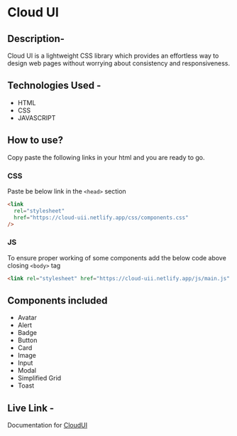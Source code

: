 # Cloud UI

## Description-

Cloud UI is a lightweight CSS library which provides an effortless way to design web pages without worrying about consistency and responsiveness.

## Technologies Used -

- HTML
- CSS
- JAVASCRIPT

## How to use?

Copy paste the following links in your html and you are ready to go.

### CSS

Paste be below link in the `<head>` section

```html
<link
  rel="stylesheet"
  href="https://cloud-uii.netlify.app/css/components.css"
/>
```

### JS

To ensure proper working of some components add the below code above closing `<body>` tag

```html
<link rel="stylesheet" href="https://cloud-uii.netlify.app/js/main.js" />
```

## Components included

- Avatar
- Alert
- Badge
- Button
- Card
- Image
- Input
- Modal
- Simplified Grid
- Toast

## Live Link -

Documentation for [CloudUI](https://cloud-uii.netlify.app/)
